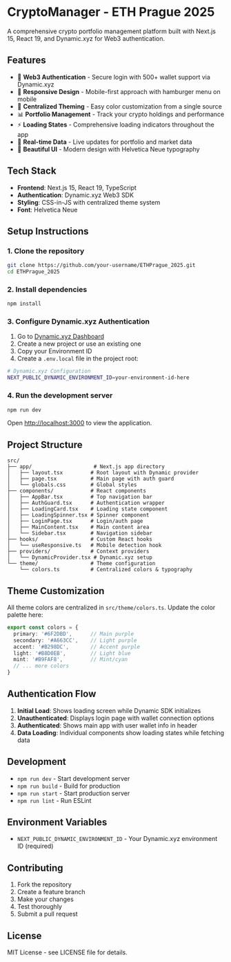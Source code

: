 # CryptoManager - ETH Prague 2025

A comprehensive crypto portfolio management platform built with Next.js 15, React 19, and Dynamic.xyz for Web3 authentication.

## Features

- 🔐 **Web3 Authentication** - Secure login with 500+ wallet support via Dynamic.xyz
- 📱 **Responsive Design** - Mobile-first approach with hamburger menu on mobile
- 🎨 **Centralized Theming** - Easy color customization from a single source
- 📊 **Portfolio Management** - Track your crypto holdings and performance
- ⚡ **Loading States** - Comprehensive loading indicators throughout the app
- 🔄 **Real-time Data** - Live updates for portfolio and market data
- 🌈 **Beautiful UI** - Modern design with Helvetica Neue typography

## Tech Stack

- **Frontend**: Next.js 15, React 19, TypeScript
- **Authentication**: Dynamic.xyz Web3 SDK
- **Styling**: CSS-in-JS with centralized theme system
- **Font**: Helvetica Neue

## Setup Instructions

### 1. Clone the repository

```bash
git clone https://github.com/your-username/ETHPrague_2025.git
cd ETHPrague_2025
```

### 2. Install dependencies

```bash
npm install
```

### 3. Configure Dynamic.xyz Authentication

1. Go to [Dynamic.xyz Dashboard](https://app.dynamic.xyz/dashboard/developer)
2. Create a new project or use an existing one
3. Copy your Environment ID
4. Create a `.env.local` file in the project root:

```bash
# Dynamic.xyz Configuration
NEXT_PUBLIC_DYNAMIC_ENVIRONMENT_ID=your-environment-id-here
```

### 4. Run the development server

```bash
npm run dev
```

Open [http://localhost:3000](http://localhost:3000) to view the application.

## Project Structure

```
src/
├── app/                    # Next.js app directory
│   ├── layout.tsx         # Root layout with Dynamic provider
│   ├── page.tsx           # Main page with auth guard
│   └── globals.css        # Global styles
├── components/            # React components
│   ├── AppBar.tsx         # Top navigation bar
│   ├── AuthGuard.tsx      # Authentication wrapper
│   ├── LoadingCard.tsx    # Loading state component
│   ├── LoadingSpinner.tsx # Spinner component
│   ├── LoginPage.tsx      # Login/auth page
│   ├── MainContent.tsx    # Main content area
│   └── Sidebar.tsx        # Navigation sidebar
├── hooks/                 # Custom React hooks
│   └── useResponsive.ts   # Mobile detection hook
├── providers/             # Context providers
│   └── DynamicProvider.tsx # Dynamic.xyz setup
└── theme/                 # Theme configuration
    └── colors.ts          # Centralized colors & typography
```

## Theme Customization

All theme colors are centralized in `src/theme/colors.ts`. Update the color palette here:

```typescript
export const colors = {
  primary: '#6F2DBD',      // Main purple
  secondary: '#A663CC',    // Light purple
  accent: '#B298DC',       // Accent purple
  light: '#B8D0EB',        // Light blue
  mint: '#B9FAF8',         // Mint/cyan
  // ... more colors
}
```

## Authentication Flow

1. **Initial Load**: Shows loading screen while Dynamic SDK initializes
2. **Unauthenticated**: Displays login page with wallet connection options
3. **Authenticated**: Shows main app with user wallet info in header
4. **Data Loading**: Individual components show loading states while fetching data

## Development

- `npm run dev` - Start development server
- `npm run build` - Build for production
- `npm run start` - Start production server
- `npm run lint` - Run ESLint

## Environment Variables

- `NEXT_PUBLIC_DYNAMIC_ENVIRONMENT_ID` - Your Dynamic.xyz environment ID (required)

## Contributing

1. Fork the repository
2. Create a feature branch
3. Make your changes
4. Test thoroughly
5. Submit a pull request

## License

MIT License - see LICENSE file for details. 